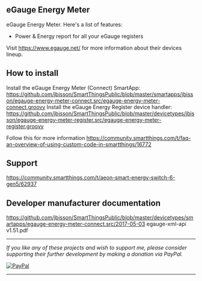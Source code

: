 ## eGauge Energy Meter

eGauge Energy Meter. Here's a list of features:

- Power & Energy report for all your eGauge registers

Visit https://www.egauge.net/ for more information about their devices lineup.

## How to install
Install the eGauge Energy Meter (Connect) SmartApp: https://github.com/jbisson/SmartThingsPublic/blob/master/smartapps/jbisson/egauge-energy-meter-connect.src/egauge-energy-meter-connect.groovy
Install the eGauge Energy Register device handler: https://github.com/jbisson/SmartThingsPublic/blob/master/devicetypes/jbisson/egauge-energy-meter-register.src/egauge-energy-meter-register.groovy

Follow this for more information https://community.smartthings.com/t/faq-an-overview-of-using-custom-code-in-smartthings/16772

## Support
https://community.smartthings.com/t/aeon-smart-energy-switch-6-gen5/62937

## Developer manufacturer documentation
https://github.com/jbisson/SmartThingsPublic/blob/master/devicetypes/smartapps/egauge-energy-meter-connect.src/2017-05-03 egauge-xml-api v1.51.pdf

---

*If you like any of these projects and wish to support me, please consider supporting their further
development by making a donation via PayPal.*

[![PayPal](https://www.paypalobjects.com/en_US/i/btn/btn_donate_LG.gif)](https://www.paypal.com/cgi-bin/webscr?cmd=_s-xclick&hosted_button_id=LNDQQW7HQPN98)

---

